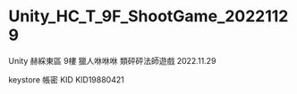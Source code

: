 # Unity_HC_T_9F_ShootGame_20221129
 Unity 赫綵東區 9樓 獵人咻咻咻 類砰砰法師遊戲 2022.11.29

keystore 帳密
KID
KID19880421